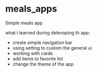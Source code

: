 # meals_apps

Simple meals app

what i learned during delevoping th app:
- create simple navigation bar
- using setting to custom the general ui
- working with cards
- add items to favorite list
- change the theme of the app
